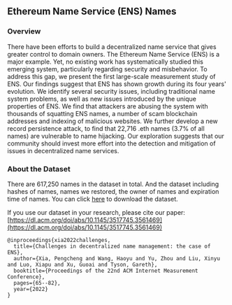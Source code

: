 ## Ethereum Name Service (ENS) Names

### Overview
There have been efforts to build a decentralized name service that gives greater control to domain owners. The Ethereum Name Service (ENS) is a major example. Yet, no existing work has systematically studied this emerging system, particularly regarding security and misbehavior. To address this gap, we present the first large-scale measurement study of ENS. Our findings suggest that ENS has shown growth during its four years' evolution. We identify several security issues, including traditional name system problems, as well as new issues introduced by the unique properties of ENS. We find that attackers are abusing the system with thousands of squatting ENS names, a number of scam blockchain addresses and indexing of malicious websites. We further develop a new record persistence attack, to find that 22,716 .eth names (3.7\% of all names) are vulnerable to name hijacking. Our exploration suggests that our community should invest more effort into the detection and mitigation of issues in decentralized name services. 

### About the Dataset
There are 617,250 names in the dataset in total. And the dataset including hashes of names, names we restored, the owner of names and expiration time of names. You can click [here]([https://github.com/ENSNames/ensnames]([https://covid19scam.github.io/covid19_crypto_scams.xlsx](https://github.com/ENSNames/ensnames))) to download the dataset.

If you use our dataset in your research, please cite our paper: [https://dl.acm.org/doi/abs/10.1145/3517745.3561469](https://dl.acm.org/doi/abs/10.1145/3517745.3561469)
```
@inproceedings{xia2022challenges,
  title={Challenges in decentralized name management: the case of ENS},
  author={Xia, Pengcheng and Wang, Haoyu and Yu, Zhou and Liu, Xinyu and Luo, Xiapu and Xu, Guoai and Tyson, Gareth},
  booktitle={Proceedings of the 22nd ACM Internet Measurement Conference},
  pages={65--82},
  year={2022}
}
```
